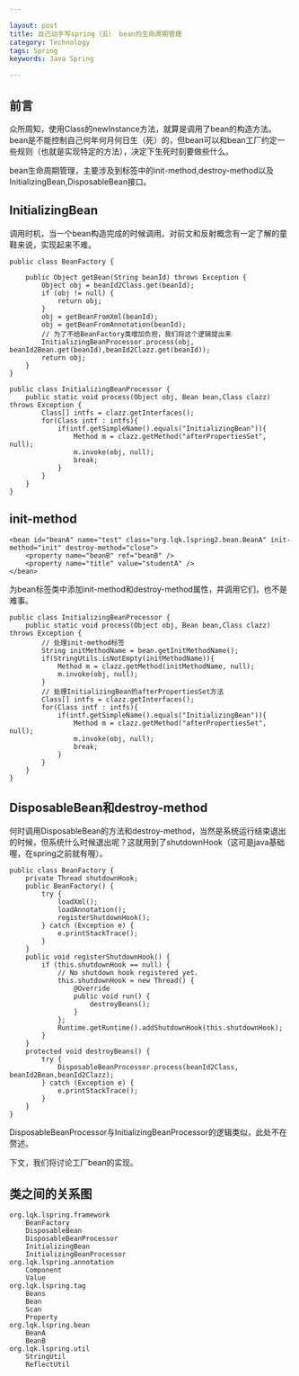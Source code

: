 ```yaml
---

layout: post
title: 自己动手写spring（五） bean的生命周期管理
category: Technology
tags: Spring
keywords: Java Spring

---
```


## 前言

众所周知，使用Class的newInstance方法，就算是调用了bean的构造方法。bean是不能控制自己何年何月何日生（死）的，但bean可以和bean工厂约定一些规则（也就是实现特定的方法），决定下生死时刻要做些什么。

bean生命周期管理，主要涉及到标签中的init-method,destroy-method以及InitializingBean,DisposableBean接口。

## InitializingBean

调用时机，当一个bean构造完成的时候调用。对前文和反射概念有一定了解的童鞋来说，实现起来不难。

    public class BeanFactory {

    	public Object getBean(String beanId) throws Exception {
    		Object obj = beanId2Class.get(beanId);
    		if (obj != null) {
    			return obj;
    		}
    		obj = getBeanFromXml(beanId);
    		obj = getBeanFromAnnotation(beanId);
    		// 为了不给BeanFactory类增加负担，我们将这个逻辑提出来
    		InitializingBeanProcessor.process(obj, beanId2Bean.get(beanId),beanId2Clazz.get(beanId));
    		return obj;
    	}
    }
    
    public class InitializingBeanProcessor {
    	public static void process(Object obj, Bean bean,Class clazz) throws Exception {		
    		Class[] intfs = clazz.getInterfaces();
    		for(Class intf : intfs){
    			if(intf.getSimpleName().equals("InitializingBean")){
    				Method m = clazz.getMethod("afterPropertiesSet", null);
    				m.invoke(obj, null);
    				break;
    			}
    		}
    	}
    }

## init-method

    <bean id="beanA" name="test" class="org.lqk.lspring2.bean.BeanA" init-method="init" destroy-method="close">
		<property name="beanB" ref="beanB" />
		<property name="title" value="studentA" />
	</bean>
	
为bean标签类中添加init-method和destroy-method属性，并调用它们，也不是难事。

    public class InitializingBeanProcessor {
    	public static void process(Object obj, Bean bean,Class clazz) throws Exception {
    	    // 处理init-method标签
    		String initMethodName = bean.getInitMethodName();
    		if(StringUtils.isNotEmpty(initMethodName)){
    			Method m = clazz.getMethod(initMethodName, null);
    			m.invoke(obj, null);
    		}
    		// 处理InitializingBean的afterPropertiesSet方法
    		Class[] intfs = clazz.getInterfaces();
    		for(Class intf : intfs){
    			if(intf.getSimpleName().equals("InitializingBean")){
    				Method m = clazz.getMethod("afterPropertiesSet", null);
    				m.invoke(obj, null);
    				break;
    			}
    		}
    	}
    }
    
## DisposableBean和destroy-method

何时调用DisposableBean的方法和destroy-method，当然是系统运行结束退出的时候，但系统什么时候退出呢？这就用到了shutdownHook（这可是java基础喔，在spring之前就有喔）。

    public class BeanFactory {
        private Thread shutdownHook;
        public BeanFactory() {
    		try {
    			loadXml();
    			loadAnnotation();
    			registerShutdownHook();
    		} catch (Exception e) {
    			e.printStackTrace();
    		}
	    }
        public void registerShutdownHook() {
    		if (this.shutdownHook == null) {
    			// No shutdown hook registered yet.
    			this.shutdownHook = new Thread() {
    				@Override
    				public void run() {
    					destroyBeans();
    				}
    			};
    			Runtime.getRuntime().addShutdownHook(this.shutdownHook);
    		}
    	}
    	protected void destroyBeans() {
    		try {
    			DisposableBeanProcessor.process(beanId2Class, beanId2Bean,beanId2Clazz);
    		} catch (Exception e) {
    			e.printStackTrace();
    		}
    	}
    }
    
DisposableBeanProcessor与InitializingBeanProcessor的逻辑类似，此处不在赘述。

下文，我们将讨论工厂bean的实现。

## 类之间的关系图

    org.lqk.lspring.framework
        BeanFactory
        DisposableBean
        DisposableBeanProcessor
        InitializingBean
        InitializingBeanProcessor
    org.lqk.lspring.annotation
        Component
        Value
    org.lqk.lspring.tag
        Beans
        Bean
        Scan
        Property
    org.lqk.lspring.bean
        BeanA
        BeanB
    org.lqk.lspring.util
        StringUtil
        ReflectUtil